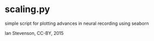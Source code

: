 # scaling.py
simple script for plotting advances in neural recording using seaborn

Ian Stevenson, CC-BY, 2015

